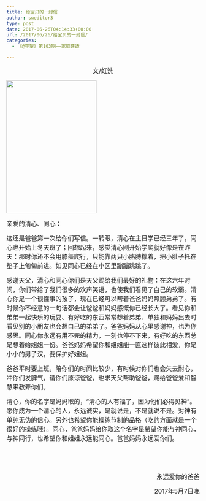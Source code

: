 ```yaml
---
title: 给宝贝的一封信
author: sweditor3
type: post
date: 2017-06-26T04:14:33+00:00
url: /2017/06/26/给宝贝的一封信/
categories:
  - 《@守望》第103期——家庭建造

---
```

<p style="text-align: center;">
  <span style="font-size: 12pt;">文/虹洗</span>
</p>

<img class="aligncenter wp-image-15526" src="http://t5.shwchurch.org/wp-content/uploads/2017/06/55.jpg" alt="" width="235" height="347" />

<span style="font-size: 12pt;">亲爱的清心、同心：</span>

<span style="font-size: 12pt;">这还是爸爸第一次给你们写信。一转眼，清心在主日学已经三年了，同心也开始上冬天班了；回想起来，感觉清心刚开始学爬就好像是在昨天：那时你还不会用膝盖爬行，只能靠两只小胳膊撑着，把小肚子托在垫子上匍匐前进。如见同心已经在小区里蹦蹦跳跳了。</span>

<span style="font-size: 12pt;">感谢天父，清心和同心你们是天父赐给我们最好的礼物：在这六年时间，你们带给了我们很多的欢声笑语，也使我们看见了自己的软弱。清心你是一个很懂事的孩子，现在已经可以帮着爸爸妈妈照顾弟弟了。有时候你不经意的一句话都会让爸爸和妈妈感慨你已经长大了。看见你和弟弟一起快乐的玩耍、有好吃的东西常常想着弟弟、单独和妈妈出去时看见别的小朋友也会想自己的弟弟了。爸爸妈妈从心里感谢神，也为你感恩。同心你永远有用不完的精力，一刻也停不下来，有好吃的东西总是想着给姐姐一份。爸爸妈妈希望你和姐姐能一直这样彼此相爱，你是小小的男子汉，要保护好姐姐。</span>

<span style="font-size: 12pt;">爸爸平时要上班，陪你们的时间比较少，有时候对你们也会失去耐心，冲你们发脾气，请你们原谅爸爸，也求天父帮助爸爸，赐给爸爸爱和智慧来教养你们。</span>

<span style="font-size: 12pt;">清心，你的名字是妈妈取的，“清心的人有福了，因为他们必得见神”。愿你成为一个清心的人，永远诚实，是就说是，不是就说不是。对神有单纯无伪的信心。另外也希望你能操练节制的品格（吃的方面就是一个很好的操练哦）。同心，爸爸妈妈给你取这个名字是希望你能与神同心，与神同行，也希望你和姐姐永远能同心。爸爸妈妈永远爱你们。</span>

&nbsp;

&nbsp;

<p style="text-align: right;">
  <span style="font-size: 12pt;">永远爱你的爸爸</span>
</p>

<p style="text-align: right;">
  <span style="font-size: 12pt;">2017年5月7日晚</span>
</p>